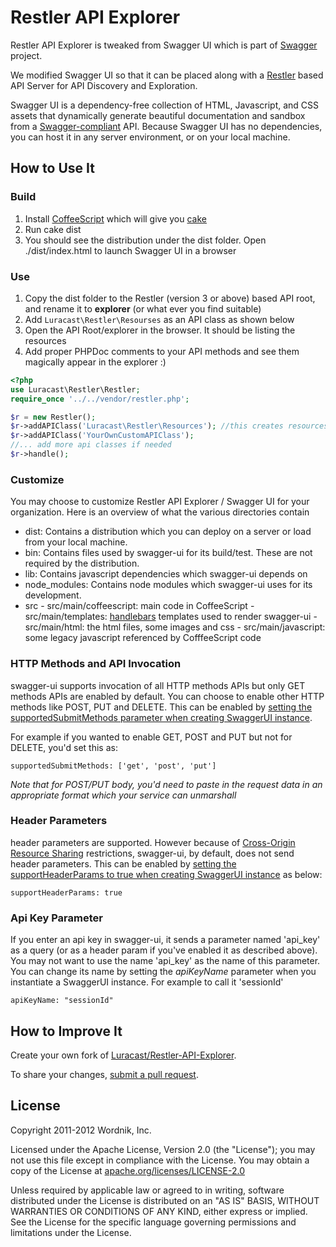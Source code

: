 Restler API Explorer
====================

Restler API Explorer is tweaked from Swagger UI which is part of [Swagger](http://swagger.wordnik.com/) project.

We modified Swagger UI so that it can be placed along with a [Restler](https://github.com/Luracast/Restler/) based API Server for API Discovery and Exploration.

Swagger UI is a dependency-free collection of HTML, Javascript, and CSS assets that dynamically 
generate beautiful documentation and sandbox from a [Swagger-compliant](https://github.com/wordnik/swagger-core/wiki) API. Because Swagger UI has no
dependencies, you can host it in any server environment, or on your local machine.

How to Use It
-------------

### Build
1. Install [CoffeeScript](http://coffeescript.org/#installation) which will give you [cake](http://coffeescript.org/#cake)
2. Run cake dist
3. You should see the distribution under the dist folder. Open ./dist/index.html to launch Swagger UI in a browser

### Use
1. Copy the dist folder to the Restler (version 3 or above) based API root, and rename it to **explorer** (or what ever you find suitable)
2. Add `Luracast\Restler\Resourses` as an API class as shown below
3. Open the API Root/explorer in the browser. It should be listing the resources
4. Add proper PHPDoc comments to your API methods and see them magically appear in the explorer :)

```php
<?php
use Luracast\Restler\Restler;
require_once '../../vendor/restler.php';

$r = new Restler();
$r->addAPIClass('Luracast\Restler\Resources'); //this creates resources.json at API Root
$r->addAPIClass('YourOwnCustomAPIClass');
//... add more api classes if needed
$r->handle();
```

### Customize
You may choose to customize Restler API Explorer / Swagger UI for your organization. Here is an overview of what the various directories contain

-    dist: Contains a distribution which you can deploy on a server or load from your local machine.
-    bin: Contains files used by swagger-ui for its build/test. These are not required by the distribution.
-    lib: Contains javascript dependencies which swagger-ui depends on
-    node_modules: Contains node modules which swagger-ui uses for its development.
-    src
    -    src/main/coffeescript: main code in CoffeeScript
    -    src/main/templates: [handlebars](http://handlebarsjs.com/) templates used to render swagger-ui
    -    src/main/html: the html files, some images and css
    -    src/main/javascript: some legacy javascript referenced by CofffeeScript code

### HTTP Methods and API Invocation
swagger-ui supports invocation of all HTTP methods APIs but only GET methods APIs are enabled by default. You can choose to enable other HTTP methods like POST, PUT and DELETE. This can be enabled by [setting the supportedSubmitMethods parameter when creating SwaggerUI instance](https://github.com/wordnik/swagger-ui/blob/f2e63c65a759421aad590b7275371cd0c06c74ea/src/main/html/index.html#L49). 

For example if you wanted to enable GET, POST and PUT but not for DELETE, you'd set this as: 

    supportedSubmitMethods: ['get', 'post', 'put']

_Note that for POST/PUT body, you'd need to paste in the request data in an appropriate format which your service can unmarshall_

### Header Parameters
header parameters are supported. However because of [Cross-Origin Resource Sharing](http://www.w3.org/TR/cors/) restrictions, swagger-ui, by default, does not send header parameters. This can be enabled by [setting the supportHeaderParams to true when creating SwaggerUI instance](https://github.com/wordnik/swagger-ui/blob/f2e63c65a759421aad590b7275371cd0c06c74ea/src/main/html/index.html#L48) as below:

    supportHeaderParams: true

### Api Key Parameter
If you enter an api key in swagger-ui, it sends a parameter named 'api\_key' as a query (or as a header param if you've enabled it as described above). You may not want to use the name 'api\_key' as the name of this parameter. You can change its name by setting the _apiKeyName_ parameter when you instantiate a SwaggerUI instance. For example to call it 'sessionId'

    apiKeyName: "sessionId"

How to Improve It
-----------------

Create your own fork of [Luracast/Restler-API-Explorer](https://github.com/Luracast/Restler-API-Explorer).

To share your changes, [submit a pull request](https://github.com/Luracast/Restler-API-Explorer/pull/new/master).

License
-------

Copyright 2011-2012 Wordnik, Inc.

Licensed under the Apache License, Version 2.0 (the "License");
you may not use this file except in compliance with the License.
You may obtain a copy of the License at [apache.org/licenses/LICENSE-2.0](http://www.apache.org/licenses/LICENSE-2.0)

Unless required by applicable law or agreed to in writing, software
distributed under the License is distributed on an "AS IS" BASIS,
WITHOUT WARRANTIES OR CONDITIONS OF ANY KIND, either express or implied.
See the License for the specific language governing permissions and
limitations under the License.
